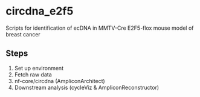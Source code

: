 # circdna_e2f5
Scripts for identification of ecDNA in MMTV-Cre E2F5-flox mouse model of breast cancer

## Steps
1. Set up environment
2. Fetch raw data
3. nf-core/circdna (AmpliconArchitect)
4. Downstream analysis (cycleViz & AmpliconReconstructor)